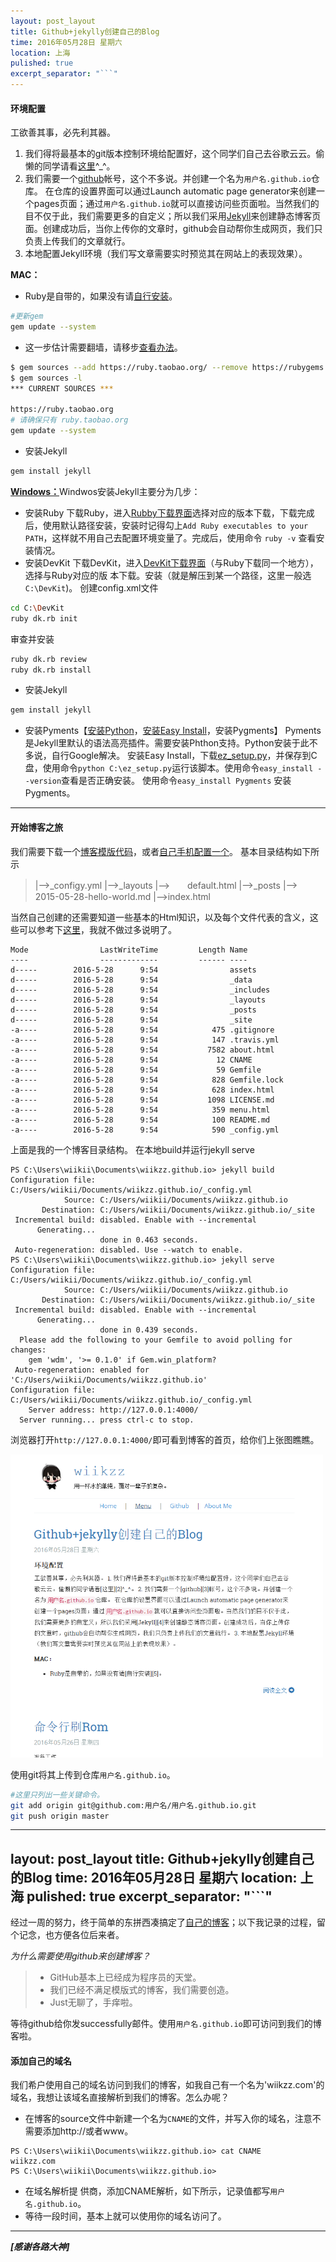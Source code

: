 ```yaml
---
layout: post_layout
title: Github+jekylly创建自己的Blog
time: 2016年05月28日 星期六
location: 上海
pulished: true
excerpt_separator: "```"
---
```


#### **环境配置**
工欲善其事，必先利其器。

1. 我们得将最基本的git版本控制环境给配置好，这个同学们自己去谷歌云云。偷懒的同学请看[这里][2]^_^。
2. 我们需要一个[github][3]帐号，这个不多说。并创建一个名为`用户名.github.io`仓库。 在仓库的设置界面可以通过Launch automatic page generator来创建一个pages页面；通过`用户名.github.io`就可以直接访问些页面啦。当然我们的目不仅于此，我们需要更多的自定义；所以我们采用[Jekyll][4]来创建静态博客页面。创建成功后，当你上传你的文章时，github会自动帮你生成网页，我们只负责上传我们的文章就行。
3. 本地配置Jekyll环境（我们写文章需要实时预览其在网站上的表现效果）。

**MAC：** 

 - Ruby是自带的，如果没有请[自行安装][5]。
 
```bash
#更新gem
gem update --system
```

 - 这一步估计需要翻墙，请移步[查看办法][6]。
 
```bash
$ gem sources --add https://ruby.taobao.org/ --remove https://rubygems.org/
$ gem sources -l
*** CURRENT SOURCES ***

https://ruby.taobao.org
# 请确保只有 ruby.taobao.org
gem update --system
```

 - 安装Jekyll
 
```bash
gem install jekyll
```

[**Windows：**][7]Windwos安装Jekyll主要分为几步：

 - 安装Ruby
 下载Ruby，进入[Rubby下载界面][8]选择对应的版本下载，下载完成后，使用默认路径安装，安装时记得勾上`Add Ruby executables to your PATH`，这样就不用自己去配置环境变量了。完成后，使用命令 `ruby -v` 查看安装情况。
 - 安装DevKit
 下载DevKit，进入[DevKit下载界面][9]（与Ruby下载同一个地方），选择与Ruby对应的版 本下载。安装（就是解压到某一个路径，这里一般选`C:\DevKit`)。
 创建config.xml文件
 
```bash
cd C:\DevKit
ruby dk.rb init
```

 审查并安装
 
```bash
ruby dk.rb review
ruby dk.rb install
```

 - 安装Jekyll
 
```bash
gem install jekyll
```

 - 安装Pyments【[安装Python][10]，[安装Easy Install][11]，安装Pygments】
 Pyments是Jekyll里默认的语法高亮插件。需要安装Phthon支持。Python安装于此不多说，自行Google解决。
 安装Easy Install，下载[ez_setup.py][12]，并保存到C盘，使用命令`python C:\ez_setup.py`运行该脚本。使用命令`easy_install --version`查看是否正确安装。
 使用命令`easy_install Pygments` 安装Pygments。

---

#### **开始博客之旅**

我们需要下载一个[博客模版代码][13]，或者[自己手机配置一个][14]。
基本目录结构如下所示

> |-->\_configy.yml
> |-->\_layouts
> |-->　　default.html
> |-->\_posts
> |-->　　2015-05-28-hello-world.md
> |-->index.html

当然自己创建的还需要知道一些基本的Html知识，以及每个文件代表的含义，这些可以参考下[这里][15]，我就不做过多说明了。

```
Mode                LastWriteTime         Length Name
----                -------------         ------ ----
d-----        2016-5-28      9:54                assets
d-----        2016-5-28      9:54                _data
d-----        2016-5-28      9:54                _includes
d-----        2016-5-28      9:54                _layouts
d-----        2016-5-28      9:54                _posts
d-----        2016-5-28      9:54                _site
-a----        2016-5-28      9:54            475 .gitignore
-a----        2016-5-28      9:54            147 .travis.yml
-a----        2016-5-28      9:54           7582 about.html
-a----        2016-5-28      9:54             12 CNAME
-a----        2016-5-28      9:54             59 Gemfile
-a----        2016-5-28      9:54            828 Gemfile.lock
-a----        2016-5-28      9:54            628 index.html
-a----        2016-5-28      9:54           1098 LICENSE.md
-a----        2016-5-28      9:54            359 menu.html
-a----        2016-5-28      9:54            100 README.md
-a----        2016-5-28      9:54            590 _config.yml
```

上面是我的一个博客目录结构。
在本地build并运行jekyll serve

```
PS C:\Users\wiikii\Documents\wiikzz.github.io> jekyll build
Configuration file: C:/Users/wiikii/Documents/wiikzz.github.io/_config.yml
            Source: C:/Users/wiikii/Documents/wiikzz.github.io
       Destination: C:/Users/wiikii/Documents/wiikzz.github.io/_site
 Incremental build: disabled. Enable with --incremental
      Generating...
                    done in 0.463 seconds.
 Auto-regeneration: disabled. Use --watch to enable.
PS C:\Users\wiikii\Documents\wiikzz.github.io> jekyll serve
Configuration file: C:/Users/wiikii/Documents/wiikzz.github.io/_config.yml
            Source: C:/Users/wiikii/Documents/wiikzz.github.io
       Destination: C:/Users/wiikii/Documents/wiikzz.github.io/_site
 Incremental build: disabled. Enable with --incremental
      Generating...
                    done in 0.439 seconds.
  Please add the following to your Gemfile to avoid polling for changes:
    gem 'wdm', '>= 0.1.0' if Gem.win_platform?
 Auto-regeneration: enabled for 'C:/Users/wiikii/Documents/wiikzz.github.io'
Configuration file: C:/Users/wiikii/Documents/wiikzz.github.io/_config.yml
    Server address: http://127.0.0.1:4000/
  Server running... press ctrl-c to stop.
```

浏览器打开`http://127.0.0.1:4000/`即可看到博客的首页，给你们上张图瞧瞧。

<img src="/assets/img/github_jekyll_create_blog_sample.png" width="500px" />

使用git将其上传到仓库`用户名.github.io`。

```bash
#这里只列出一些关键命令。
git add origin git@github.com:用户名/用户名.github.io.git
git push origin master
```
---
layout: post_layout
title: Github+jekylly创建自己的Blog
time: 2016年05月28日 星期六
location: 上海
pulished: true
excerpt_separator: "```"
---
 
经过一周的努力，终于简单的东拼西凑搞定了[自己的博客][1]；以下我记录的过程，留个记念，也方便各位后来者。

*为什么需要使用github来创建博客？*
> * GitHub基本上已经成为程序员的天堂。
> * 我们已经不满足模版式的博客，我们需要创造。
> * Just无聊了，手痒啦。


等待github给你发successfully邮件。使用`用户名.github.io`即可访问到我们的博客啦。


#### **添加自己的域名**

我们希户使用自己的域名访问到我们的博客，如我自己有一个名为'wiikzz.com'的域名，我想让该域名直接解析到我们的博客。怎么办呢？

 -  在博客的source文件中新建一个名为`CNAME`的文件，并写入你的域名，注意不需要添加http://或者www。
 
```
PS C:\Users\wiikii\Documents\wiikzz.github.io> cat CNAME
wiikzz.com
PS C:\Users\wiikii\Documents\wiikzz.github.io>
```

 -  在域名解析提 供商，添加CNAME解析，如下所示，记录值都写`用户名.github.io`。
 -  等待一段时间，基本上就可以使用你的域名访问了。


* * * 

_**[感谢各路大神]**_
 




  [1]: http://www.wiikzz.com
  [2]: http://rogerdudler.github.io/git-guide/index.zh.html
  [3]: http://www.github.com
  [4]: http://jekyll.bootcss.com/
  [5]: http://www.cnblogs.com/daguo/p/4097263.html
  [6]: https://ruby.taobao.org
  [7]: http://yizeng.me/2013/05/10/setup-jekyll-on-windows/
  [8]: http://rubyinstaller.org/downloads/
  [9]: http://rubyinstaller.org/downloads/
  [10]: http://www.python.org/download/
  [11]: https://pypi.python.org/pypi/setuptools#installation-instructions
  [12]: https://bitbucket.org/pypa/setuptools/raw/bootstrap/ez_setup.py
  [13]: https://github.com/wiikzz/wiikzz.github.io
  [14]: http://www.ruanyifeng.com/blog/2012/08/blogging_with_jekyll.html
  [15]: http://blog.csdn.net/on_1y/article/details/19259435